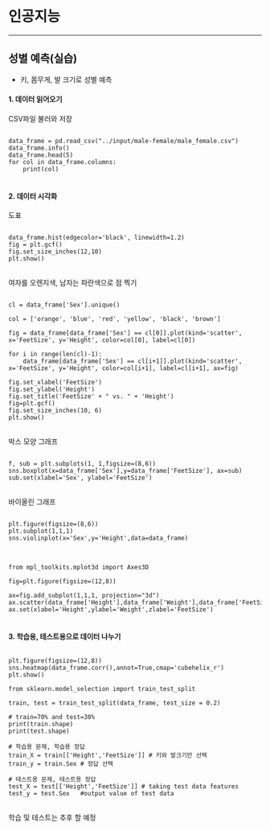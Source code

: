 # 인공지능
------------

## 성별 예측(실습)
* 키, 몸무게, 발 크기로 성별 예측

#### 1. 데이터 읽어오기

CSV파일 불러와 저장
<pre>
<code>
data_frame = pd.read_csv("../input/male-female/male_female.csv")
data_frame.info()
data_frame.head(5)
for col in data_frame.columns: 
    print(col) 
</code>
</pre>

#### 2. 데이터 시각화

도표
<pre>
<code>
data_frame.hist(edgecolor='black', linewidth=1.2)
fig = plt.gcf()
fig.set_size_inches(12,10)
plt.show()
</code>
</pre>

여자를 오렌지색, 남자는 파란색으로 점 찍기
<pre>
<code>
cl = data_frame['Sex'].unique()

col = ['orange', 'blue', 'red', 'yellow', 'black', 'brown']

fig = data_frame[data_frame['Sex'] == cl[0]].plot(kind='scatter', x='FeetSize', y='Height', color=col[0], label=cl[0])

for i in range(len(cl)-1):
    data_frame[data_frame['Sex'] == cl[i+1]].plot(kind='scatter', x='FeetSize', y='Height', color=col[i+1], label=cl[i+1], ax=fig)

fig.set_xlabel('FeetSize')
fig.set_ylabel('Height')
fig.set_title('FeetSize' + " vs. " + 'Height')
fig=plt.gcf()
fig.set_size_inches(10, 6)
plt.show()
</code>
</pre>

박스 모양 그래프
<pre>
<code>
f, sub = plt.subplots(1, 1,figsize=(8,6))
sns.boxplot(x=data_frame['Sex'],y=data_frame['FeetSize'], ax=sub)
sub.set(xlabel='Sex', ylabel='FeetSize')
</code>
</pre>

바이올린 그래프
<pre>
<code>
plt.figure(figsize=(8,6))
plt.subplot(1,1,1)
sns.violinplot(x='Sex',y='Height',data=data_frame)
</code>
</pre>

<pre>
<code>
from mpl_toolkits.mplot3d import Axes3D

fig=plt.figure(figsize=(12,8))

ax=fig.add_subplot(1,1,1, projection="3d")
ax.scatter(data_frame['Height'],data_frame['Weight'],data_frame['FeetSize'],c="blue",alpha=.5)
ax.set(xlabel='Height',ylabel='Weight',zlabel='FeetSize')
</code>
</pre>

#### 3. 학습용, 테스트용으로 데이터 나누기


<pre>
<code>
plt.figure(figsize=(12,8)) 
sns.heatmap(data_frame.corr(),annot=True,cmap='cubehelix_r') 
plt.show()

from sklearn.model_selection import train_test_split

train, test = train_test_split(data_frame, test_size = 0.2)

# train=70% and test=30%
print(train.shape)
print(test.shape)

# 학습용 문제, 학습용 정답
train_X = train[['Height','FeetSize']] # 키와 발크기만 선택
train_y = train.Sex # 정답 선택

# 테스트용 문제, 테스트용 정답
test_X = test[['Height','FeetSize']] # taking test data features
test_y = test.Sex   #output value of test data
</code>
</pre>

학습 및 테스트는 추후 할 예정